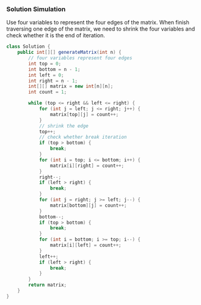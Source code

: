 ### Solution Simulation

Use four variables to represent the four edges of the matrix. When finish traversing one edge of the matrix, we need to shrink the four variables and check whether it is the end of iteration. 

```java
class Solution {
    public int[][] generateMatrix(int n) {
        // four variables represent four edges
        int top = 0;
        int bottom = n - 1;
        int left = 0;
        int right = n - 1;
        int[][] matrix = new int[n][n];
        int count = 1;

        while (top <= right && left <= right) {
            for (int j = left; j <= right; j++) {
                matrix[top][j] = count++;
            }
            // shrink the edge
            top++;
            // check whether break iteration
            if (top > bottom) {
                break;
            }
            for (int i = top; i <= bottom; i++) {
                matrix[i][right] = count++;
            }
            right--;
            if (left > right) {
                break;
            }
            for (int j = right; j >= left; j--) {
                matrix[bottom][j] = count++;
            }
            bottom--;
            if (top > bottom) {
                break;
            }
            for (int i = bottom; i >= top; i--) {
                matrix[i][left] = count++;
            }
            left++;
            if (left > right) {
                break;
            }
        }
        return matrix;
    }
}
```


